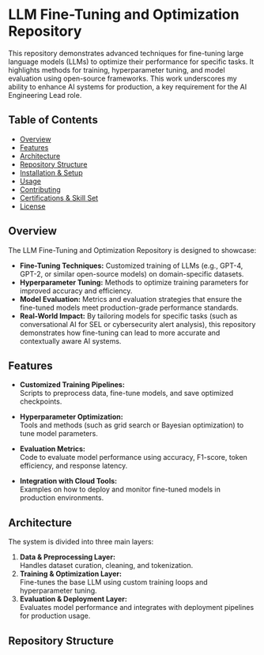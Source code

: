 # LLM Fine-Tuning and Optimization Repository

This repository demonstrates advanced techniques for fine-tuning large language models (LLMs) to optimize their performance for specific tasks. It highlights methods for training, hyperparameter tuning, and model evaluation using open-source frameworks. This work underscores my ability to enhance AI systems for production, a key requirement for the AI Engineering Lead role.

## Table of Contents

- [Overview](#overview)
- [Features](#features)
- [Architecture](#architecture)
- [Repository Structure](#repository-structure)
- [Installation & Setup](#installation--setup)
- [Usage](#usage)
- [Contributing](#contributing)
- [Certifications & Skill Set](#certifications--skill-set)
- [License](#license)

## Overview

The LLM Fine-Tuning and Optimization Repository is designed to showcase:
- **Fine-Tuning Techniques:** Customized training of LLMs (e.g., GPT-4, GPT-2, or similar open-source models) on domain-specific datasets.
- **Hyperparameter Tuning:** Methods to optimize training parameters for improved accuracy and efficiency.
- **Model Evaluation:** Metrics and evaluation strategies that ensure the fine-tuned models meet production-grade performance standards.
- **Real-World Impact:** By tailoring models for specific tasks (such as conversational AI for SEL or cybersecurity alert analysis), this repository demonstrates how fine-tuning can lead to more accurate and contextually aware AI systems.

## Features

- **Customized Training Pipelines:**  
  Scripts to preprocess data, fine-tune models, and save optimized checkpoints.

- **Hyperparameter Optimization:**  
  Tools and methods (such as grid search or Bayesian optimization) to tune model parameters.

- **Evaluation Metrics:**  
  Code to evaluate model performance using accuracy, F1-score, token efficiency, and response latency.

- **Integration with Cloud Tools:**  
  Examples on how to deploy and monitor fine-tuned models in production environments.

## Architecture

The system is divided into three main layers:
1. **Data & Preprocessing Layer:**  
   Handles dataset curation, cleaning, and tokenization.
2. **Training & Optimization Layer:**  
   Fine-tunes the base LLM using custom training loops and hyperparameter tuning.
3. **Evaluation & Deployment Layer:**  
   Evaluates model performance and integrates with deployment pipelines for production usage.

## Repository Structure

